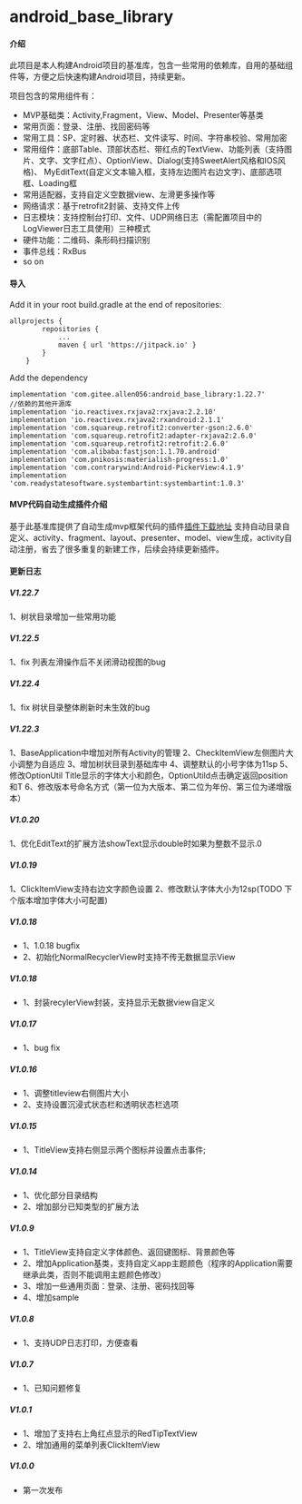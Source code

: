 # android_base_library

#### 介绍

此项目是本人构建Android项目的基准库，包含一些常用的依赖库，自用的基础组件等，方便之后快速构建Android项目，持续更新。

项目包含的常用组件有：

- MVP基础类：Activity,Fragment，View、Model、Presenter等基类
- 常用页面：登录、注册、找回密码等
- 常用工具：SP、定时器、状态栏、文件读写、时间、字符串校验、常用加密
- 常用组件：底部Table、顶部状态栏、带红点的TextView、功能列表（支持图片、文字、文字红点）、OptionView、Dialog(支持SweetAlert风格和IOS风格)、
  MyEditText(自定义文本输入框，支持左边图片右边文字)、底部选项框、Loading框
- 常用适配器，支持自定义空数据view、左滑更多操作等
- 网络请求：基于retrofit2封装、支持文件上传
- 日志模块：支持控制台打印、文件、UDP网络日志（需配置项目中的LogViewer日志工具使用）三种模式
- 硬件功能：二维码、条形码扫描识别
- 事件总线：RxBus
- so on

#### 导入

Add it in your root build.gradle at the end of repositories:

    allprojects {
    		repositories {
    			...
    			maven { url 'https://jitpack.io' }
    		}
    	}

Add the dependency

 	implementation 'com.gitee.allen056:android_base_library:1.22.7'
	//依赖的其他开源库
    implementation 'io.reactivex.rxjava2:rxjava:2.2.10'
    implementation 'io.reactivex.rxjava2:rxandroid:2.1.1'
    implementation 'com.squareup.retrofit2:converter-gson:2.6.0'
    implementation 'com.squareup.retrofit2:adapter-rxjava2:2.6.0'
    implementation 'com.squareup.retrofit2:retrofit:2.6.0'
    implementation 'com.alibaba:fastjson:1.1.70.android'
    implementation 'com.pnikosis:materialish-progress:1.0'
    implementation 'com.contrarywind:Android-PickerView:4.1.9'
    implementation 'com.readystatesoftware.systembartint:systembartint:1.0.3'

#### MVP代码自动生成插件介绍
基于此基准库提供了自动生成mvp框架代码的插件[插件下载地址](https://gitee.com/allen056/android_base_library/blob/master/%E8%87%AA%E5%8A%A8%E7%94%9F%E6%88%90MVP%E4%BB%A3%E7%A0%81%E6%8F%92%E4%BB%B6/MvpCodeAutoGeneratPlugin.jar "插件地址") 支持自动目录自定义、activity、fragment、layout、presenter、model、view生成，activity自动注册，省去了很多重复的新建工作，后续会持续更新插件。


#### 更新日志
##### V1.22.7
1、树状目录增加一些常用功能

##### V1.22.5
1、fix 列表左滑操作后不关闭滑动视图的bug

##### V1.22.4
1、fix 树状目录整体刷新时未生效的bug

##### V1.22.3
1、BaseApplication中增加对所有Activity的管理
2、CheckItemView左侧图片大小调整为自适应
3、增加树状目录到基础库中
4、调整默认的小号字体为11sp
5、修改OptionUtil Title显示的字体大小和颜色，OptionUtild点击确定返回position和T
6、修改版本号命名方式（第一位为大版本、第二位为年份、第三位为递增版本）

##### V1.0.20

1、优化EditText的扩展方法showText显示double时如果为整数不显示.0

##### V1.0.19

1、ClickItemView支持右边文字颜色设置 2、修改默认字体大小为12sp(TODO 下个版本增加字体大小可配置)

##### V1.0.18

- 1、1.0.18 bugfix
- 2、初始化NormalRecyclerView时支持不传无数据显示View

##### V1.0.18

- 1、封装recylerView封装，支持显示无数据view自定义

##### V1.0.17

- 1、bug fix

##### V1.0.16

- 1、调整titleview右侧图片大小
- 2、支持设置沉浸式状态栏和透明状态栏选项

##### V1.0.15

- 1、TitleView支持右侧显示两个图标并设置点击事件;

##### V1.0.14

- 1、优化部分目录结构
- 2、增加部分已知类型的扩展方法

##### V1.0.9

- 1、TitleView支持自定义字体颜色、返回键图标、背景颜色等
- 2、增加Application基类，支持自定义app主题颜色（程序的Application需要继承此类，否则不能调用主题颜色修改）
- 3、增加一些通用页面：登录、注册、密码找回等
- 4、增加sample

##### V1.0.8

- 1、支持UDP日志打印，方便查看

##### V1.0.7

- 1、已知问题修复

##### V1.0.1

- 1、增加了支持右上角红点显示的RedTipTextView
- 2、增加通用的菜单列表ClickItemView

##### V1.0.0

- 第一次发布